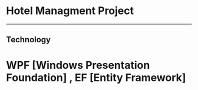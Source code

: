 # Hotel Managment Project

----------------------------------------------------

## Technology 
# WPF [Windows Presentation Foundation] , EF [Entity Framework]
  
